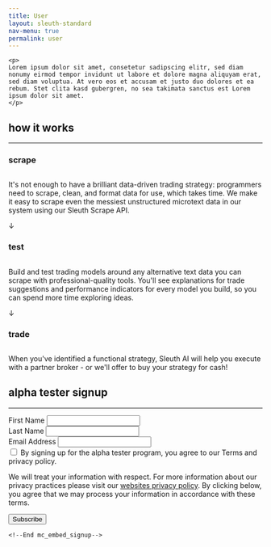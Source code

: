 ```yaml
---
title: User
layout: sleuth-standard
nav-menu: true
permalink: user
---
```


<!-- Main -->
<div id="main" class="center about-us inner">

    <p>
    Lorem ipsum dolor sit amet, consetetur sadipscing elitr, sed diam nonumy eirmod tempor invidunt ut labore et dolore magna aliquyam erat, sed diam voluptua. At vero eos et accusam et justo duo dolores et ea rebum. Stet clita kasd gubergren, no sea takimata sanctus est Lorem ipsum dolor sit amet.
    </p>
<section class="how-it-works">
    <h2 class="h2">how it works</h2>
    <hr/>
    <div class="card">
        <div>
            <h3 class="h3">scrape</h3>
            <img src="{% link assets/images/icons8-work-96.png %}" alt="" />
        </div>
        <p>It's not enough to have a brilliant data-driven trading strategy: programmers need to scrape, clean, and format data for use, which takes time. We make it easy to scrape even the messiest unstructured microtext data in our system using our Sleuth Scrape API.</p>
    </div>
    <div class="arrow-down">
        <span>&darr;</span>
    </div>
    <div class="card">
        <div>
            <h3 class="h3">test</h3>
            <img src="{% link assets/images/icons8-circuit-96.png %}" alt="" />
        </div>
        <p>Build and test trading models around any alternative text data you can scrape with professional-quality tools. You'll see explanations for trade suggestions and performance indicators for every model you build, so you can spend more time exploring ideas.</p>
    </div>
    <div class="arrow-down">
            <span>&darr;</span>
        </div>
    <div class="card">
        <div>
            <h3 class="h3">trade</h3>
            <img src="{% link assets/images/icons8-flicker-free-96.png %}" alt="" />
        </div>
        <p>When you've identified a functional strategy, Sleuth AI will help you execute with a partner broker - or we'll offer to buy your strategy for cash!</p>
    </div>
</section>

<section class="how-it-works">
    <h2 class="h2">alpha tester signup</h2>
    <hr/>
    <!-- Begin Mailchimp Signup Form -->
    <div id="mc_embed_signup">
        <form action="https://sleuth-ai.us2.list-manage.com/subscribe/post?u=319227e9b3df9498cb1f56532&amp;id=281e4f3f7f" method="post" id="mc-embedded-subscribe-form" name="mc-embedded-subscribe-form" class="validate" target="_blank">
            <div id="mc_embed_signup_scroll">
                <div class="field half first">
                    <label for="mce-FNAME">First Name</label>
                    <input type="text" value="" name="FNAME" class="required" id="mce-FNAME" required>
                </div>
                <div class="field half first">
                    <label for="mce-LNAME">Last Name</label>
                    <input type="text" value="" name="LNAME" class="required" id="mce-LNAME" required>
                </div>
                <div class="mc-field-group">
                    <label for="mce-EMAIL">Email Address</label>
                    <input type="email" value="" name="EMAIL" class="required email" id="mce-EMAIL" required>
                </div>
                <div id="mergeRow-gdpr" class="mergeRow gdpr-mergeRow content__gdprBlock mc-field-group">
                    <div class="content__gdpr">
                        <label class="checkbox subfield" for="gdpr_19698">
                            <input type="checkbox" id="gdpr_19698" name="gdpr[19698]" value="Y" class="av-checkbox gdpr" required>
                            <label for="gdpr_19698">By signing up for the alpha tester program, you agree to our Terms and privacy policy.</label>
                        </label>
                        <p>We will treat your information with respect. For more information about our privacy practices please visit our <a href="/privacy_policy"> websites privacy policy</a>. By clicking below, you agree that we may process your information in accordance with these terms.</p>
                    </div>
                </div>
                <div id="mce-responses" class="clear">
                    <div class="response" id="mce-error-response" style="display:none"></div>
                    <div class="response" id="mce-success-response" style="display:none"></div>
                </div>    <!-- real people should not fill this in and expect good things - do not remove this or risk form bot signups-->
                <div style="position: absolute; left: -5000px;" aria-hidden="true"><input type="text" name="b_319227e9b3df9498cb1f56532_281e4f3f7f" tabindex="-1" value=""></div>
                <div class="clear"><input type="submit" value="Subscribe" name="subscribe" id="mc-embedded-subscribe" class="special"></div>
            </div>
        </form>
    </div>
    
    <!--End mc_embed_signup-->
</section>
</div>
